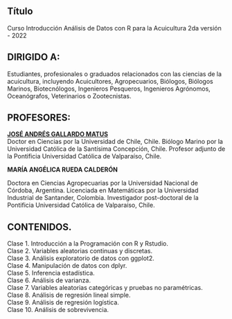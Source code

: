 ## Título
Curso Introducción Análisis de Datos con R para la Acuicultura 2da versión - 2022

## **DIRIGIDO A:**

Estudiantes, profesionales o graduados relacionados con las ciencias de la acuicultura, incluyendo Acuicultores, Agropecuarios, Biólogos, Biólogos Marinos, Biotecnólogos, Ingenieros Pesqueros, Ingenieros Agrónomos, Oceanógrafos, Veterinarios o Zootecnistas.

## **PROFESORES:**  

[**JOSÉ ANDRÉS GALLARDO MATUS**](https://github.com/DrJoseGallardo)  
Doctor en Ciencias por la Universidad de Chile, Chile.
Biólogo Marino por la Universidad Católica de la Santísima Concepción, Chile.
Profesor adjunto de la Pontificia Universidad Católica de Valparaíso, Chile.

**MARÍA ANGÉLICA RUEDA CALDERÓN**  

Doctora en Ciencias Agropecuarias por la Universidad Nacional de Córdoba, Argentina.
Licenciada en Matemáticas por la Universidad Industrial de Santander, Colombia.
Investigador post-doctoral de la Pontificia Universidad Católica de Valparaíso, Chile.

## **CONTENIDOS**.   
Clase 1. Introducción a la Programación con R y Rstudio.  
Clase 2. Variables aleatorias continuas y discretas.  
Clase 3. Análisis exploratorio de datos con ggplot2.  
Clase 4. Manipulación de datos con dplyr.  
Clase 5. Inferencia estadística.  
Clase 6. Análisis de varianza.  
Clase 7. Variables aleatorias categóricas y pruebas no paramétricas.  
Clase 8. Análisis de regresión lineal simple.  
Clase 9. Análisis de regresión logística.  
Clase 10. Análisis de sobrevivencia.  
